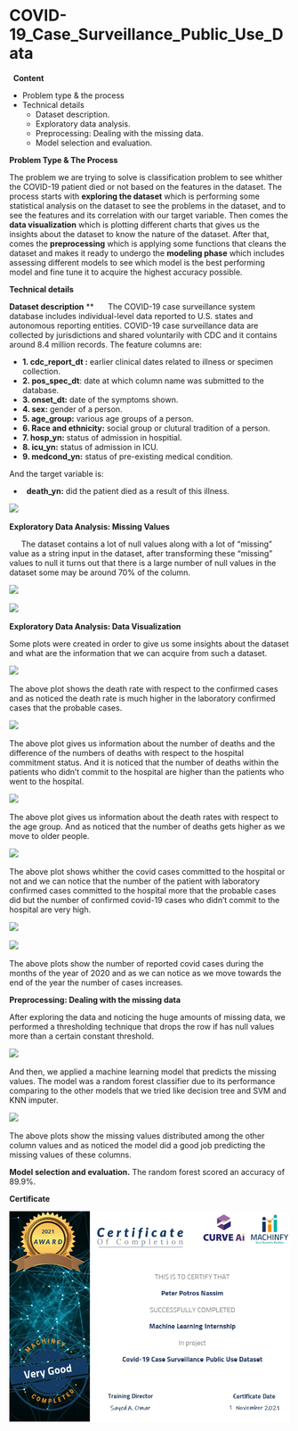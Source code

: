 # COVID-19_Case_Surveillance_Public_Use_Data
` `**Content**

- Problem type & the process
- Technical details
  - Dataset description.
  - Exploratory data analysis.
  - Preprocessing: Dealing with the missing data.
  - Model selection and evaluation.

**Problem Type & The Process**

The problem we are trying to solve is classification problem to see whither the COVID-19 patient died or not based on the features in the dataset. The process starts with **exploring the dataset**  which is performing some statistical analysis on the dataset to see the problems in the dataset, and to see the features and its correlation with our target variable. Then comes the **data visualization** which is plotting different charts that gives us the insights about the dataset to know the nature of the dataset. After that, comes the **preprocessing** which is applying some functions that cleans the dataset and makes it ready to undergo the **modeling phase** which includes assessing different models to see which model is the best performing model and fine tune it to acquire the highest accuracy possible. 

**Technical details**

**Dataset description**
**
`	`The COVID-19 case surveillance system database includes individual-level data reported to U.S. states and autonomous reporting entities. COVID-19 case surveillance data are collected by jurisdictions and shared voluntarily with CDC and it contains around 8.4 million records. The feature columns are:

- **1. cdc\_report\_dt :** earlier clinical dates related to illness or specimen collection.
- **2. pos\_spec\_dt**: date at which column name was submitted to the database.
- **3. onset\_dt:** date of the symptoms shown.
- **4. sex:** gender of a person.
- **5. age\_group:** various age groups of a person.
- **6. Race and ethnicity:** social group or clutural tradition of a person.
- **7. hosp\_yn:** status of admission in hospitial.
- **8. icu\_yn:** status of admission in ICU.
- **9. medcond\_yn:** status of pre-existing medical condition.

And the target variable is:

- ` `**death\_yn:** did the patient died as a result of this illness.

![](Aspose.Words.0ab75558-a745-495e-98e4-d536ea588b4b.001.png)

**Exploratory Data Analysis: Missing Values**

`	`The dataset contains a lot of null values along with a lot of “missing” value as a string input in the dataset, after transforming these “missing” values to null it turns out that there is a large number of null values in the dataset some may be around 70% of the column.

![](Aspose.Words.0ab75558-a745-495e-98e4-d536ea588b4b.002.png)

![](Aspose.Words.0ab75558-a745-495e-98e4-d536ea588b4b.003.png)

**Exploratory Data Analysis: Data Visualization**

Some plots were created in order to give us some insights about the dataset and what are the information that we can acquire from such a dataset.

![](Aspose.Words.0ab75558-a745-495e-98e4-d536ea588b4b.004.png)

The above plot shows the death rate with respect to the confirmed cases and as noticed the death rate is much higher in the laboratory confirmed cases that the probable cases.

![](Aspose.Words.0ab75558-a745-495e-98e4-d536ea588b4b.005.png)

The above plot gives us information about the number of deaths and the difference of the numbers of deaths with respect to the hospital commitment status. And it is noticed that the number of deaths within the patients who didn’t commit to the hospital are higher than the patients who went to the hospital.

![](Aspose.Words.0ab75558-a745-495e-98e4-d536ea588b4b.006.png)

The above plot gives us information about the death rates with respect to the age group. And as noticed that the number of deaths gets higher as we move to older people.

![](Aspose.Words.0ab75558-a745-495e-98e4-d536ea588b4b.007.png)

The above plot shows whither the covid cases committed to the hospital or not and we can notice that the number of the patient with laboratory confirmed cases committed to the hospital more that the probable cases did but the number of confirmed covid-19 cases who didn’t commit to the hospital are very high.

![](Aspose.Words.0ab75558-a745-495e-98e4-d536ea588b4b.008.png)

![](Aspose.Words.0ab75558-a745-495e-98e4-d536ea588b4b.009.png)

The above plots show the number of reported covid cases during the months of the year of 2020 and as we can notice as we move towards the end of the year the number of cases increases.

**Preprocessing: Dealing with the missing data**

After exploring the data and noticing the huge amounts of missing data, we performed a thresholding technique that drops the row if has null values more than a certain constant threshold.

![](Aspose.Words.0ab75558-a745-495e-98e4-d536ea588b4b.003.png)

And then, we applied a machine learning model that predicts the missing values. The model was a random forest classifier due to its performance comparing to the other models that we tried like decision tree and SVM and KNN imputer.

![](Aspose.Words.0ab75558-a745-495e-98e4-d536ea588b4b.010.png)

The above plots show the missing values distributed among the other column values and as noticed the model did a good job predicting the missing values of these columns.

**Model selection and evaluation.**
The random forest scored an accuracy of 89.9%.

**Certificate**

![](machinfy-internship.jpeg)


        
    


